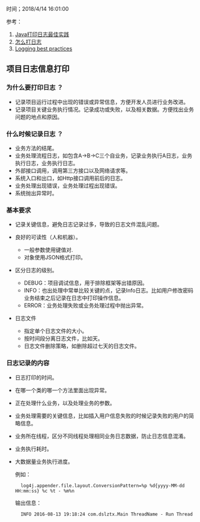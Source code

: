 时间；2018/4/14 16:01:00  

参考：  

1. [Java打印日志最佳实践](https://dslztx.github.io/blog/2016/08/13/Java%E6%89%93%E5%8D%B0%E6%97%A5%E5%BF%97%E6%9C%80%E4%BD%B3%E5%AE%9E%E8%B7%B5/)
2. [怎么打日志](https://blog.alswl.com/2015/10/how-to-log/)
3. [Logging best practices](http://dev.splunk.com/view/logging-best-practices/SP-CAAAFCK)

## 项目日志信息打印

### 为什么要打印日志 ？

* 记录项目运行过程中出现的错误或异常信息，方便开发人员进行业务改进。
* 记录项目关键业务执行情况。记录成功或失败，以及相关数据。方便找出业务问题的地点和原因。

### 什么时候记录日志 ？
* 业务方法的结尾。
* 业务处理流程日志，如包含A->B->C三个自业务，记录业务执行A日志，业务执行日志，业务执行日志。
* 外部接口调用，调用第三方接口以及网络请求等。
* 系统入口和出口，如Http接口调用前后的日志。
* 业务处理出现错误，业务处理过程出现错误。
* 系统抛出异常时。

### 基本要求

* 记录关键信息，避免日志记录过多，导致的日志文件混乱问题。

* 良好的可读性（人和机器）。

	* 一般参数使用键值对.
	* 对象使用JSON格式打印。

* 区分日志的级别。

	* DEBUG：项目调试信息，用于排除框架等出错原因。
	* INFO：也出处理中常单比较关键的点，记录Info日志。比如用户修改密码业务结束之后记录在日志中打印操作信息。
	* ERROR：业务处理失败或业务处理过程中抛出异常。

* 日志文件

	* 指定单个日志文件的大小。
	* 按时间段分离日志文件，比如天。
	* 日志文件删除策略，如删除超过七天的日志文件。

### 日志记录的内容

* 日志打印的时间。
* 在哪一个类的哪一个方法里面出现异常。
* 正在处理什么业务，以及处理业务的参数。
* 业务处理需要的关键信息，比如插入用户信息失败的时候记录失败的用户的简略信息。
* 业务所在线程，区分不同线程处理相同业务日志数据，防止日志信息混淆。
* 业务执行耗时。
* 大数据量业务执行进度。

	例如： 
	
		log4j.appender.file.layout.ConversionPattern=%p %d{yyyy-MM-dd HH:mm:ss} %c %t - %m%n
	
	输出信息：
	
		INFO 2016-08-13 19:18:24 com.dslztx.Main ThreadName - Run Thread




